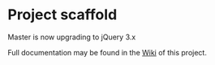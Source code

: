 # Project scaffold

Master is now upgrading to jQuery 3.x

Full documentation may be found in the [Wiki](https://github.com/Patternslib/project-scaffold/wiki) of this project.
